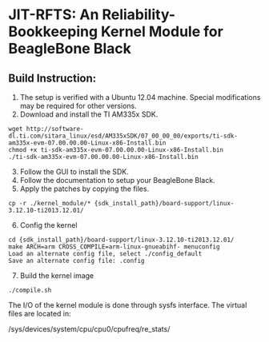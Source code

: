 # JIT-RFTS: An Reliability-Bookkeeping Kernel Module for BeagleBone Black

## Build Instruction:

1. The setup is verified with a Ubuntu 12.04 machine. Special modifications may be required for other versions.
2. Download and install the TI AM335x SDK. 

  ```
  wget http://software-dl.ti.com/sitara_linux/esd/AM335xSDK/07_00_00_00/exports/ti-sdk-am335x-evm-07.00.00.00-Linux-x86-Install.bin
  chmod +x ti-sdk-am335x-evm-07.00.00.00-Linux-x86-Install.bin
  ./ti-sdk-am335x-evm-07.00.00.00-Linux-x86-Install.bin
  ```
3. Follow the GUI to install the SDK.
4. Follow the documentation to setup your BeagleBone Black.
5. Apply the patches by copying the files.

  ```
  cp -r ./kernel_module/* {sdk_install_path}/board-support/linux-3.12.10-ti2013.12.01/
  ```
6. Config the kernel

  ```
  cd {sdk_install_path}/board-support/linux-3.12.10-ti2013.12.01/
  make ARCH=arm CROSS_COMPILE=arm-linux-gnueabihf- menuconfig
  Load an alternate config file, select ./config_default
  Save an alternate config file: .config
  ```
7. Build the kernel image

  ```
  ./compile.sh
  ```

The I/O of the kernel module is done through sysfs interface.
The virtual files are located in:

/sys/devices/system/cpu/cpu0/cpufreq/re_stats/

